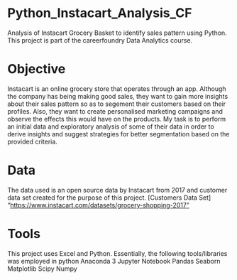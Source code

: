 # Python_Instacart_Analysis_CF
Analysis of Instacart Grocery Basket to identify sales pattern using Python. This project is part of the careerfoundry Data Analytics course.


#  Objective
Instacart is an online grocery store that operates through an app. Although the company has being making good sales, they want to gain more insights about their sales pattern so as to segement their customers based on their profiles. Also, they want to create personalised marketing campaigns and observe the effects this would have on the products.
My task is to perform an initial data and exploratory analysis of some of their data in order to derive insights and suggest strategies for better segmentation based on the provided criteria.


# Data
The data used is an open source data by Instacart from 2017 and customer data set created for the purpose of this project.
[Customers Data Set]
“https://www.instacart.com/datasets/grocery-shopping-2017”


# Tools
This project uses Excel and Python. Essentially, the following tools/libraries was employed in python
Anaconda 3
Jupyter Notebook
Pandas
Seaborn
Matplotlib
Scipy
Numpy
